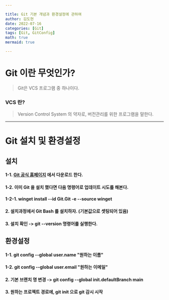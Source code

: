 ```yaml
---

title: Git 기본 개념과 환경설정에 관하여
author: 김도현
date: 2022-07-16
categories: [Git]
tags: [Git, GitConfig]
math: true
mermaid: true

---
```


# Git 이란 무엇인가?

> Git은 VCS 프로그램 중 하나이다.

### VCS 란?

> Version Control System 의 약자로, 버전관리를 위한 프로그램을 말한다.

---

# Git 설치 및 환경설정

## 설치

#### 1-1. [Git 공식 홈페이지](https://git-scm.com/) 에서 다운로드 한다.
#### 1-2. 이미 Git 을 설치 했다면 다음 명령어로 업데이트 시도를 해본다.
#### 1-2-1. winget install --id Git.Git -e --source winget
#### 2. 설치과정에서 Git Bash 를 설치하자. (기본값으로 셋팅되어 있음)

#### 3. 설치 확인 -> git --version 명령어를 실행한다.

## 환경설정

#### 1-1. git config --global user.name "원하는 이름"
#### 1-2. git config --global user.email "원하는 이메일"

#### 2. 기본 브랜치 명 변경 -> git config --global init.defaultBranch main
#### 3. 원하는 프로젝트 경로에, git init 으로 git 감시 시작
